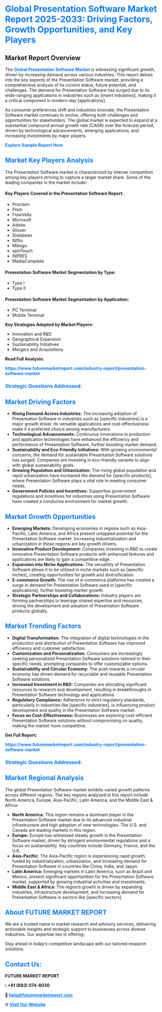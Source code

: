 <h1 style="color: #007BFF;">Global Presentation Software Market Report 2025-2033: Driving Factors, Growth Opportunities, and Key Players</h1>

<section id="overview">
<h2>Market Report Overview</h2>
<p>The <a href="https://www.futuremarketreport.com/industry-report/presentation-software-market" style="color: #007BFF; text-decoration: none;"><strong>Global Presentation Software Market</strong></a> is witnessing significant growth, driven by increasing demand across various industries. This report delves into the key aspects of the Presentation Software market, providing a comprehensive analysis of its current status, future potential, and challenges. The demand for Presentation Software has surged due to its wide-ranging applications in industries such as [insert industries], making it a critical component in modern-day [applications].</p>
<p>As consumer preferences shift and industries innovate, the Presentation Software market continues to evolve, offering both challenges and opportunities for stakeholders. The global market is expected to expand at a substantial compound annual growth rate (CAGR) over the forecast period, driven by technological advancements, emerging applications, and increasing investments by major players.</p>
</section>

<section id="overview">
<p><a href="https://www.futuremarketreport.com/request-sample/reportId=98649" style="color: #007BFF; text-decoration: none;"><strong>Explore Sample Report Here</strong></a></p>
</section>

<section id="key-players">
<h2 style="color: #007BFF;">Market Key Players Analysis</h2>
<p>The Presentation Software market is characterized by intense competition among key players striving to capture a larger market share. Some of the leading companies in the market include:</p>
<h4>Key Players Covered in the Presentation Software Report:</h4>
<ul><li>Proclaim</li><li>Prezi</li><li>FlowVella</li><li>Microsoft</li><li>Adobe</li><li>Glisser</li><li>Slidebean</li><li>Niftio</li><li>Mikogo</li><li>spinTouch</li><li>INPRES</li><li>MediaComplete</li></ul>
<h4>Presentation Software Market Segmentation by Type:</h4>
<ul><li>Type I</li><li>Type II</li></ul>

<h4>Presentation Software Market Segmentation by Application:</h4>
<ul><li>PC Terminal</li><li>Mobile Terminal</li></ul>
<p><strong>Key Strategies Adopted by Market Players:</strong></p>
<ul>
<li>Innovation and R&D</li>
<li>Geographical Expansion</li>
<li>Sustainability Initiatives</li>
<li>Mergers and Acquisitions</li>
</ul>
</section>

<section>
<p><strong>Read Full Analysis: </strong></p><a href="https://www.futuremarketreport.com/industry-report/presentation-software-market" style="color: #007BFF; text-decoration: none;"><strong>https://www.futuremarketreport.com/industry-report/presentation-software-market</strong></a>
<h3 style="color: #007BFF;">Strategic Questions Addressed:</h3>
</section>

<section id="driving-factors">
<h2 style="color: #007BFF;">Market Driving Factors</h2>
<ul>
<li><strong>Rising Demand Across Industries:</strong> The increasing adoption of Presentation Software in industries such as [specific industries] is a major growth driver. Its versatile applications and cost-effectiveness make it a preferred choice among manufacturers.</li>
<li><strong>Technological Advancements:</strong> Continuous innovations in production and application technologies have enhanced the efficiency and performance of Presentation Software, further boosting market demand.</li>
<li><strong>Sustainability and Eco-Friendly Initiatives:</strong> With growing environmental concerns, the demand for sustainable Presentation Software solutions has surged. Companies are investing in eco-friendly variants to align with global sustainability goals.</li>
<li><strong>Growing Population and Urbanization:</strong> The rising global population and rapid urbanization have increased the demand for [specific products], where Presentation Software plays a vital role in meeting consumer needs.</li>
<li><strong>Government Policies and Incentives:</strong> Supportive government regulations and incentives for industries using Presentation Software have created a conducive environment for market growth.</li>
</ul>
</section>

<section id="growth-opportunities">
<h2 style="color: #007BFF;">Market Growth Opportunities</h2>
<ul>
<li><strong>Emerging Markets:</strong> Developing economies in regions such as Asia-Pacific, Latin America, and Africa present untapped potential for the Presentation Software market. Increasing industrialization and urbanization in these regions are key growth drivers.</li>
<li><strong>Innovative Product Development:</strong> Companies investing in R&D to create innovative Presentation Software products with enhanced features and applications are likely to gain a competitive edge.</li>
<li><strong>Expansion into Niche Applications:</strong> The versatility of Presentation Software allows it to be utilized in niche markets such as [specific niches], creating opportunities for growth and diversification.</li>
<li><strong>E-commerce Growth:</strong> The rise of e-commerce platforms has created a surge in demand for Presentation Software used in [specific applications], further boosting market growth.</li>
<li><strong>Strategic Partnerships and Collaborations:</strong> Industry players are forming partnerships to leverage shared expertise and resources, driving the development and adoption of Presentation Software products globally.</li>
</ul>
</section>

<section id="trending-factors">
<h2 style="color: #007BFF;">Market Trending Factors</h2>
<ul>
<li><strong>Digital Transformation:</strong> The integration of digital technologies in the production and distribution of Presentation Software has improved efficiency and customer satisfaction.</li>
<li><strong>Customization and Personalization:</strong> Consumers are increasingly seeking personalized Presentation Software solutions tailored to their specific needs, prompting companies to offer customizable options.</li>
<li><strong>Sustainability and Circular Economy:</strong> The push towards a circular economy has driven demand for recyclable and reusable Presentation Software solutions.</li>
<li><strong>Increased Investment in R&D:</strong> Companies are allocating significant resources to research and development, resulting in breakthroughs in Presentation Software technology and applications.</li>
<li><strong>Regulatory Compliance:</strong> Adherence to strict regulatory standards, particularly in industries like [specific industries], is influencing product development and quality in the Presentation Software market.</li>
<li><strong>Focus on Cost-Effectiveness:</strong> Businesses are exploring cost-efficient Presentation Software solutions without compromising on quality, making the market more competitive.</li>
</ul>
</section>

<section>
<p><strong>Get Full Report: </strong></p><a href="https://www.futuremarketreport.com/industry-report/presentation-software-market" style="color: #007BFF; text-decoration: none;"><strong>https://www.futuremarketreport.com/industry-report/presentation-software-market</strong></a>
<h3 style="color: #007BFF;">Strategic Questions Addressed:</h3>
</section>


<section id="regional-analysis">
<h2 style="color: #007BFF;">Market Regional Analysis</h2>
<p>The global Presentation Software market exhibits varied growth patterns across different regions. The key regions analyzed in this report include North America, Europe, Asia-Pacific, Latin America, and the Middle East & Africa:</p>
<ul>
<li><strong>North America:</strong> This region remains a dominant player in the Presentation Software market due to its advanced industrial infrastructure and high adoption of new technologies. The U.S. and Canada are leading markets in this region.</li>
<li><strong>Europe:</strong> Europe has witnessed steady growth in the Presentation Software market, driven by stringent environmental regulations and a focus on sustainability. Key countries include Germany, France, and the U.K.</li>
<li><strong>Asia-Pacific:</strong> The Asia-Pacific region is experiencing rapid growth, fueled by industrialization, urbanization, and increasing demand for Presentation Software in countries like China, India, and Japan.</li>
<li><strong>Latin America:</strong> Emerging markets in Latin America, such as Brazil and Mexico, present significant opportunities for the Presentation Software market, supported by growing industrial activities and investments.</li>
<li><strong>Middle East & Africa:</strong> The region’s growth is driven by expanding industries, infrastructure development, and increasing demand for Presentation Software in sectors like [specific sectors].</li>
</ul>
</section>

<footer>
<h2 style="color: #007BFF;">About FUTURE MARKET REPORT</h2>
<p>We are a trusted name in market research and advisory services, delivering actionable insights and strategic support to businesses across diverse industries. Our expertise lies in offering:</p>

<p>Stay ahead in today’s competitive landscape with our tailored research solutions.</p>

<h2 style="color: #007BFF;">Contact Us:</h2>
<p><strong>FUTURE MARKET REPORT</strong></p>
<p>📞 <strong>+91 (883) 074-8030</strong></p>
<p>📧 <strong><a href="mailto:help@futuremarketreport.com" style="color: #007BFF;">help@futuremarketreport.com</a></strong></p>
<p>🌐 <strong><a href="https://www.futuremarketreport.com/" style="color: #007BFF;">Visit Our Website</a></strong></p>
</footer>